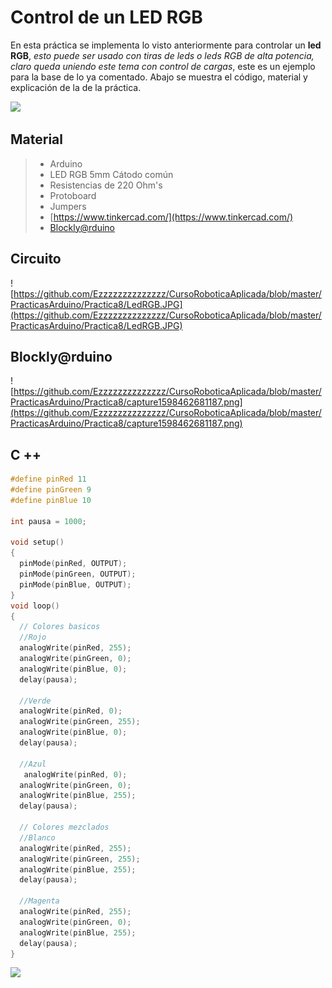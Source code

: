 # Control de un LED RGB

En esta práctica se implementa lo visto anteriormente para controlar un **led RGB**, _esto puede ser usado con tiras de leds o leds RGB de alta potencia, claro queda uniendo este tema con control de cargas_, este es un ejemplo para la base de lo ya comentado. Abajo se muestra el código, material y explicación de la de la práctica.

![](https://dynamoelectronics.com/wp-content/uploads/2017/08/RGB-animation-funcion.gif)

## Material 
> - Arduino
> - LED RGB 5mm Cátodo común
> - Resistencias de 220 Ohm's
> - Protoboard
> - Jumpers
> - [https://www.tinkercad.com/](https://www.tinkercad.com/)
> - [Blockly@rduino](https://technologiescollege.github.io/Blockly-at-rduino/index.html)


## Circuito
![https://github.com/Ezzzzzzzzzzzzzz/CursoRoboticaAplicada/blob/master/PracticasArduino/Practica8/LedRGB.JPG](https://github.com/Ezzzzzzzzzzzzzz/CursoRoboticaAplicada/blob/master/PracticasArduino/Practica8/LedRGB.JPG)

## Blockly@rduino
![https://github.com/Ezzzzzzzzzzzzzz/CursoRoboticaAplicada/blob/master/PracticasArduino/Practica8/capture1598462681187.png](https://github.com/Ezzzzzzzzzzzzzz/CursoRoboticaAplicada/blob/master/PracticasArduino/Practica8/capture1598462681187.png)

## C ++
```c
#define pinRed 11
#define pinGreen 9
#define pinBlue 10

int pausa = 1000;

void setup()
{
  pinMode(pinRed, OUTPUT);
  pinMode(pinGreen, OUTPUT);
  pinMode(pinBlue, OUTPUT);
}
void loop()
{
  // Colores basicos
  //Rojo
  analogWrite(pinRed, 255);
  analogWrite(pinGreen, 0);
  analogWrite(pinBlue, 0);
  delay(pausa);
  
  //Verde
  analogWrite(pinRed, 0);
  analogWrite(pinGreen, 255);
  analogWrite(pinBlue, 0);
  delay(pausa);
  
  //Azul
   analogWrite(pinRed, 0);
  analogWrite(pinGreen, 0);
  analogWrite(pinBlue, 255);
  delay(pausa);
  
  // Colores mezclados
  //Blanco
  analogWrite(pinRed, 255);
  analogWrite(pinGreen, 255);
  analogWrite(pinBlue, 255);
  delay(pausa);

  //Magenta
  analogWrite(pinRed, 255);
  analogWrite(pinGreen, 0);
  analogWrite(pinBlue, 255);
  delay(pausa);
}
```

![](https://i.pinimg.com/originals/b9/51/8f/b9518febac2756828254365fbae0c007.png)
<!--stackedit_data:
eyJoaXN0b3J5IjpbMjA2NTczMjQ4NSwtMTc0MjcwOTMzNywtOD
I3NjgwODIwXX0=
-->